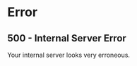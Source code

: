 <!--TITLE"the-tk.com - 500"-->
Error
=====

500 - Internal Server Error
---------------------------

Your internal server looks very erroneous.
